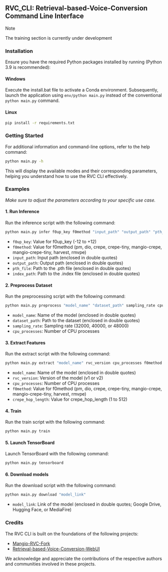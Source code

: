 ## RVC_CLI: Retrieval-based-Voice-Conversion Command Line Interface

> [!NOTE]  
> The training section is currently under development

### Installation

Ensure you have the required Python packages installed by running (Python 3.9 is recommended):

#### Windows

Execute the install.bat file to activate a Conda environment. Subsequently, launch the application using `env/python main.py` instead of the conventional `python main.py` command.

#### Linux

```bash
pip install -r requirements.txt
```

### Getting Started

For additional information and command-line options, refer to the help command:

```bash
python main.py -h
```

This will display the available modes and their corresponding parameters, helping you understand how to use the RVC CLI effectively.

### Examples

_Make sure to adjust the parameters according to your specific use case._

#### 1. Run Inference

Run the inference script with the following command:

```bash
python main.py infer f0up_key f0method "input_path" "output_path" "pth_file" "index_path"
```

- `f0up_key`: Value for f0up_key (-12 to +12)
- `f0method`: Value for f0method (pm, dio, crepe, crepe-tiny, mangio-crepe, mangio-crepe-tiny, harvest, rmvpe)
- `input_path`: Input path (enclosed in double quotes)
- `output_path`: Output path (enclosed in double quotes)
- `pth_file`: Path to the .pth file (enclosed in double quotes)
- `index_path`: Path to the .index file (enclosed in double quotes)

#### 2. Preprocess Dataset

Run the preprocessing script with the following command:

```bash
python main.py preprocess "model_name" "dataset_path" sampling_rate cpu_processes
```

- `model_name`: Name of the model (enclosed in double quotes)
- `dataset_path`: Path to the dataset (enclosed in double quotes)
- `sampling_rate`: Sampling rate (32000, 40000, or 48000)
- `cpu_processes`: Number of CPU processes

#### 3. Extract Features

Run the extract script with the following command:

```bash
python main.py extract "model_name" rvc_version cpu_processes f0method crepe_hop_length
```

- `model_name`: Name of the model (enclosed in double quotes)
- `rvc_version`: Version of the model (v1 or v2)
- `cpu_processes`: Number of CPU processes
- `f0method`: Value for f0method (pm, dio, crepe, crepe-tiny, mangio-crepe, mangio-crepe-tiny, harvest, rmvpe)
- `crepe_hop_length`: Value for crepe_hop_length (1 to 512)

#### 4. Train

Run the train script with the following command:

```bash
python main.py train
```

#### 5. Launch TensorBoard

Launch TensorBoard with the following command:

```bash
python main.py tensorboard
```

#### 6. Download models

Run the download script with the following command:

```bash
python main.py download "model_link"
```

- `model_link`: Link of the model (enclosed in double quotes; Google Drive, Hugging Face, or MediaFire)

### Credits

The RVC CLI is built on the foundations of the following projects:

- [Mangio-RVC-Fork](https://github.com/Mangio621/Mangio-RVC-Fork)
- [Retrieval-based-Voice-Conversion-WebUI](https://github.com/RVC-Project/Retrieval-based-Voice-Conversion-WebUI)

We acknowledge and appreciate the contributions of the respective authors and communities involved in these projects.
